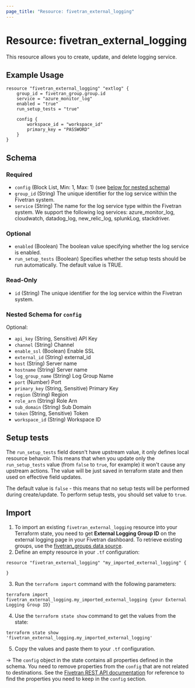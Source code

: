 ```yaml
---
page_title: "Resource: fivetran_external_logging"
---
```


# Resource: fivetran_external_logging

This resource allows you to create, update, and delete logging service.

## Example Usage

```hcl
resource "fivetran_external_logging" "extlog" {
    group_id = fivetran_group.group.id
    service = "azure_monitor_log"
    enabled = "true"
    run_setup_tests = "true"

    config {
        workspace_id = "workspace_id"
        primary_key = "PASSWORD"
    }
}
```

<!-- schema generated by tfplugindocs -->
## Schema

### Required

- `config` (Block List, Min: 1, Max: 1) (see [below for nested schema](#nestedblock--config))
- `group_id` (String) The unique identifier for the log service within the Fivetran system.
- `service` (String) The name for the log service type within the Fivetran system. We support the following log services: azure_monitor_log, cloudwatch, datadog_log, new_relic_log, splunkLog, stackdriver.

### Optional

- `enabled` (Boolean) The boolean value specifying whether the log service is enabled.
- `run_setup_tests` (Boolean) Specifies whether the setup tests should be run automatically. The default value is TRUE.

### Read-Only

- `id` (String) The unique identifier for the log service within the Fivetran system.

<a id="nestedblock--config"></a>
### Nested Schema for `config`

Optional:

- `api_key` (String, Sensitive) API Key
- `channel` (String) Channel
- `enable_ssl` (Boolean) Enable SSL
- `external_id` (String) external_id
- `host` (String) Server name
- `hostname` (String) Server name
- `log_group_name` (String) Log Group Name
- `port` (Number) Port
- `primary_key` (String, Sensitive) Primary Key
- `region` (String) Region
- `role_arn` (String) Role Arn
- `sub_domain` (String) Sub Domain
- `token` (String, Sensitive) Token
- `workspace_id` (String) Workspace ID

## Setup tests

The `run_setup_tests` field doesn't have upstream value, it only defines local resource behavoir. This means that when you update only the `run_setup_tests` value (from `false` to `true`, for example) it won't cause any upstream actions. The value will be just saved in terraform state and then used on effective field updates.

The default value is `false` - this means that no setup tests will be performed during create/update. To perform setup tests, you should set value to `true`.

## Import

1. To import an existing `fivetran_external_logging` resource into your Terraform state, you need to get **External Logging Group ID** on the external logging page in your Fivetran dashboard.
To retrieve existing groups, use the [fivetran_groups data source](/docs/data-sources/groups).
2. Define an empty resource in your `.tf` configuration:

```hcl
resource "fivetran_external_logging" "my_imported_external_logging" {

}
```

3. Run the `terraform import` command with the following parameters:

```
terraform import fivetran_external_logging.my_imported_external_logging {your External Logging Group ID}
```

4. Use the `terraform state show` command to get the values from the state:

```
terraform state show 'fivetran_external_logging.my_imported_external_logging'
```
5. Copy the values and paste them to your `.tf` configuration.

-> The `config` object in the state contains all properties defined in the schema. You need to remove properties from the `config` that are not related to destinations. See the [Fivetran REST API documentation](https://fivetran.com/docs/rest-api/log-service-management#logservicesetupconfigurations) for reference to find the properties you need to keep in the `config` section.